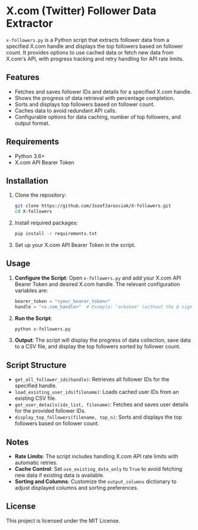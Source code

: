 
# X.com (Twitter) Follower Data Extractor

`x-followers.py` is a Python script that extracts follower data from a specified X.com handle and displays the top followers based on follower count. It provides options to use cached data or fetch new data from X.com's API, with progress tracking and retry handling for API rate limits.

## Features

- Fetches and saves follower IDs and details for a specified X.com handle.
- Shows the progress of data retrieval with percentage completion.
- Sorts and displays top followers based on follower count.
- Caches data to avoid redundant API calls.
- Configurable options for data caching, number of top followers, and output format.

## Requirements

- Python 3.6+
- X.com API Bearer Token

## Installation

1. Clone the repository:
   ```bash
   git clone https://github.com/JozefJarosciak/X-followers.git
   cd X-followers


2. Install required packages:
   ```bash
   pip install -r requirements.txt
   ```

3. Set up your X.com API Bearer Token in the script.

## Usage

1. **Configure the Script**: Open `x-followers.py` and add your X.com API Bearer Token and desired X.com handle. The relevant configuration variables are:

   ```python
   bearer_token = "<your_bearer_token>"
   handle = "<x.com_handle>"  # Example: "ackebom" (without the @ sign)
   ```

2. **Run the Script**:
   ```bash
   python x-followers.py
   ```

3. **Output**: The script will display the progress of data collection, save data to a CSV file, and display the top followers sorted by follower count.

## Script Structure

- `get_all_follower_ids(handle)`: Retrieves all follower IDs for the specified handle.
- `load_existing_user_ids(filename)`: Loads cached user IDs from an existing CSV file.
- `get_user_details(ids_list, filename)`: Fetches and saves user details for the provided follower IDs.
- `display_top_followers(filename, top_n)`: Sorts and displays the top followers based on follower count.

## Notes

- **Rate Limits**: The script includes handling X.com API rate limits with automatic retries.
- **Cache Control**: Set `use_existing_data_only` to `True` to avoid fetching new data if existing data is available.
- **Sorting and Columns**: Customize the `output_columns` dictionary to adjust displayed columns and sorting preferences.

## License

This project is licensed under the MIT License.
